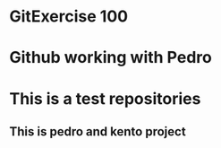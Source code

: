 
# GitExercise 100

# Github working with Pedro

# This is a test repositories
## This is pedro and kento project